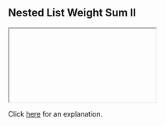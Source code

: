 ##  Nested List Weight Sum II 

<iframe></iframe>

Click [here](Explanation.md) for an explanation.

